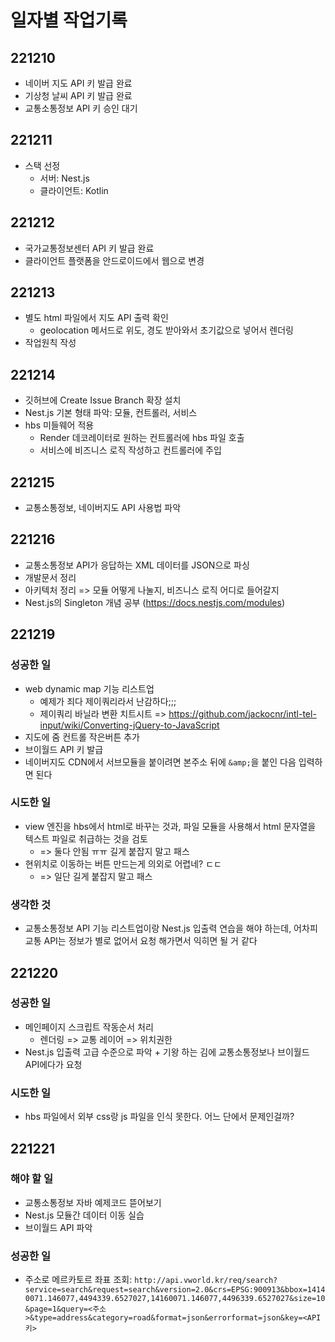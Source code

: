 # 일자별 작업기록
## 221210
- 네이버 지도 API 키 발급 완료
- 기상청 날씨 API 키 발급 완료
- 교통소통정보 API 키 승인 대기

## 221211
- 스택 선정
  - 서버: Nest.js
  - 클라이언트: Kotlin

## 221212
- 국가교통정보센터 API 키 발급 완료
- 클라이언트 플랫폼을 안드로이드에서 웹으로 변경

## 221213
- 별도 html 파일에서 지도 API 출력 확인
  - geolocation 메서드로 위도, 경도 받아와서 초기값으로 넣어서 렌더링
- 작업원칙 작성

## 221214
- 깃허브에 Create Issue Branch 확장 설치
- Nest.js 기본 형태 파악: 모듈, 컨트롤러, 서비스
- hbs 미들웨어 적용
  - Render 데코레이터로 원하는 컨트롤러에 hbs 파일 호출
  - 서비스에 비즈니스 로직 작성하고 컨트롤러에 주입

## 221215
- 교통소통정보, 네이버지도 API 사용법 파악

## 221216
- 교통소통정보 API가 응답하는 XML 데이터를 JSON으로 파싱
- 개발문서 정리
- 아키텍처 정리 => 모듈 어떻게 나눌지, 비즈니스 로직 어디로 들어갈지
- Nest.js의 Singleton 개념 공부 (https://docs.nestjs.com/modules)

## 221219
### 성공한 일
- web dynamic map 기능 리스트업
  - 예제가 죄다 제이쿼리라서 난감하다;;;
  - 제이쿼리 바닐라 변환 치트시트 => https://github.com/jackocnr/intl-tel-input/wiki/Converting-jQuery-to-JavaScript
- 지도에 줌 컨트롤 작은버튼 추가
- 브이월드 API 키 발급
- 네이버지도 CDN에서 서브모듈을 붙이려면 본주소 뒤에 `&amp;`을 붙인 다음 입력하면 된다

### 시도한 일
- view 엔진을 hbs에서 html로 바꾸는 것과, 파일 모듈을 사용해서 html 문자열을 텍스트 파일로 취급하는 것을 검토
  - => 둘다 안됨 ㅠㅠ 길게 붙잡지 말고 패스
- 현위치로 이동하는 버튼 만드는게 의외로 어렵네? ㄷㄷ
  - => 일단 길게 붙잡지 말고 패스

### 생각한 것
- 교통소통정보 API 기능 리스트업이랑 Nest.js 입출력 연습을 해야 하는데, 어차피 교통 API는 정보가 별로 없어서 요청 해가면서 익히면 될 거 같다

## 221220
### 성공한 일
- 메인페이지 스크립트 작동순서 처리
  - 렌더링 => 교통 레이어 => 위치권한
- Nest.js 입출력 고급 수준으로 파악 + 기왕 하는 김에 교통소통정보나 브이월드 API에다가 요청

### 시도한 일
- hbs 파일에서 외부 css랑 js 파일을 인식 못한다. 어느 단에서 문제인걸까?

## 221221
### 해야 할 일
- 교통소통정보 자바 예제코드 뜯어보기
- Nest.js 모듈간 데이터 이동 실습
- 브이월드 API 파악

### 성공한 일 
- 주소로 메르카토르 좌표 조회: `http://api.vworld.kr/req/search?service=search&request=search&version=2.0&crs=EPSG:900913&bbox=14140071.146077,4494339.6527027,14160071.146077,4496339.6527027&size=10&page=1&query=<주소>&type=address&category=road&format=json&errorformat=json&key=<API키>`